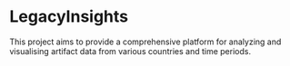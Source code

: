 # LegacyInsights
This project aims to provide a comprehensive platform for analyzing and visualising artifact data from various countries and time periods. 
